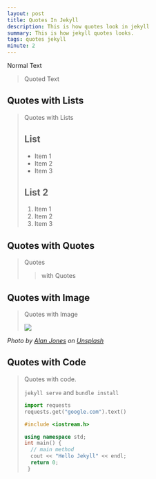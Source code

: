 ```yaml
---
layout: post
title: Quotes In Jekyll
description: This is how quotes look in jekyll
summary: This is how jekyll quotes looks.
tags: quotes jekyll
minute: 2
---
```


Normal Text
> Quoted Text


## Quotes with Lists
> Quotes with Lists
> ## List
> * Item 1
> * Item 2
> * Item 3
> ## List 2
> 1. Item 1
> 2. Item 2
> 3. Item 3

## Quotes with Quotes
> Quotes
> > with Quotes

## Quotes with Image
> Quotes with Image
>
> ![](https://unsplash.com/photos/OQsxdghBKrU/download?force=true&w=640)
> 
*Photo by <a href="https://unsplash.com/@alanrobertjones">Alan Jones</a> on <a href="https://unsplash.com/s/photos/sky?utm_source=unsplash&utm_medium=referral&utm_content=creditCopyText">Unsplash</a>*

## Quotes with Code
> Quotes with code.
>
> `jekyll serve` and `bundle install`
>
> ```python
> import requests
> requests.get("google.com").text()
> ```
>
> ```c++
> #include <iostream.h>
> 
> using namespace std;
> int main() {
>   // main method
>   cout << "Hello Jekyll" << endl;
>   return 0;
>  }
> ```
